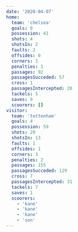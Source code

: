 ```yaml
---
date: '2020-04-07'
home:
  team: 'chelsea'
  goals: 0
  possession: 41
  shots: 4
  shotsIn: 2
  faults: 2
  offsides: 0
  corners: 1
  penalties: 1
  passages: 92
  passagesSucceded: 57
  cross: 1
  passagesIntercepted: 20
  tackels: 5
  saves: 9
  scoorers: []
visitor:
  team: 'tottenham'
  goals: 4
  possession: 59
  shots: 20
  shotsIn: 13
  faults: 1
  offsides: 1
  corners: 3
  penalties: 2
  passages: 155
  passagesSucceded: 129
  cross: 7
  passagesIntercepted: 31
  tackels: 7
  saves: 1
  scoorers:
    - 'kane'
    - 'kane'
    - 'kane'
    - 'son'
---
```

